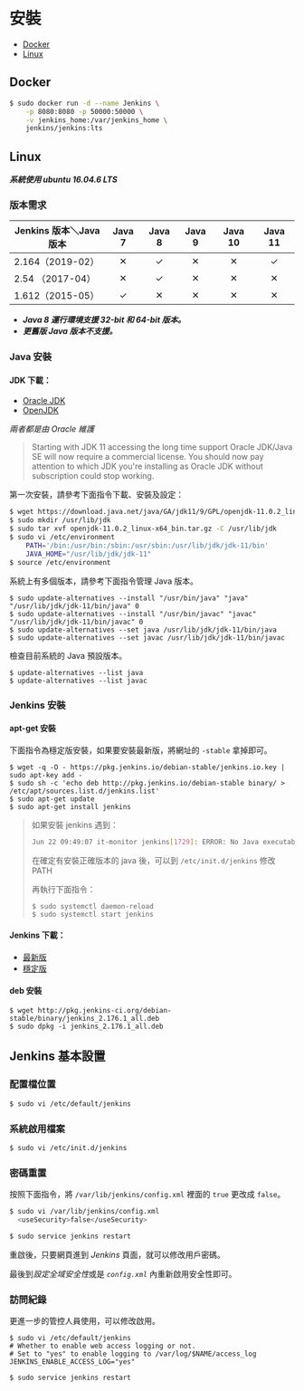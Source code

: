 # 安裝

- [Docker](#docker) 
- [Linux](#linux)

## Docker

```bash
$ sudo docker run -d --name Jenkins \
    -p 8080:8080 -p 50000:50000 \
    -v jenkins_home:/var/jenkins_home \
    jenkins/jenkins:lts
```

## Linux

***系統使用 ubuntu 16.04.6 LTS***

### 版本需求

| **Jenkins 版本＼Java版本** | **Java 7** | **Java 8** | **Java 9** | **Java 10** | **Java 11** |  
| -- | :--: | :--: | :--: | :--: | :--: |
|2.164（2019-02）|✕|✓|✕|✕|✓|  
|2.54 （2017-04）|✕|✓|✕|✕|✕|  
|1.612（2015-05）|✓|✕|✕|✕|✕|  

- ***Java 8 運行環境支援 32-bit 和 64-bit 版本。***
- ***更舊版 Java 版本不支援。***

### Java 安裝

#### JDK 下載：

- [Oracle JDK](https://www.oracle.com/technetwork/java/javase/downloads/index.html)
- [OpenJDK](https://jdk.java.net/archive/)

*兩者都是由 Oracle 維護*

> Starting with JDK 11 accessing the long time support Oracle JDK/Java SE will now require a commercial license. You should now pay attention to which JDK you're installing as Oracle JDK without subscription could stop working.

第一次安裝，請參考下面指令下載、安裝及設定：

```bash
$ wget https://download.java.net/java/GA/jdk11/9/GPL/openjdk-11.0.2_linux-x64_bin.tar.gz
$ sudo mkdir /usr/lib/jdk
$ sudo tar xvf openjdk-11.0.2_linux-x64_bin.tar.gz -C /usr/lib/jdk
$ sudo vi /etc/environment
    PATH='/bin:/usr/bin:/sbin:/usr/sbin:/usr/lib/jdk/jdk-11/bin'
    JAVA_HOME="/usr/lib/jdk/jdk-11"
$ source /etc/environment
```

系統上有多個版本，請參考下面指令管理 Java 版本。

```
$ sudo update-alternatives --install "/usr/bin/java" "java" "/usr/lib/jdk/jdk-11/bin/java" 0
$ sudo update-alternatives --install "/usr/bin/javac" "javac" "/usr/lib/jdk/jdk-11/bin/javac" 0
$ sudo update-alternatives --set java /usr/lib/jdk/jdk-11/bin/java
$ sudo update-alternatives --set javac /usr/lib/jdk/jdk-11/bin/javac
```

檢查目前系統的 Java 預設版本。

```
$ update-alternatives --list java
$ update-alternatives --list javac
```

### Jenkins 安裝

#### apt-get 安裝

下面指令為穩定版安裝，如果要安裝最新版，將網址的 `-stable` 拿掉即可。

```
$ wget -q -O - https://pkg.jenkins.io/debian-stable/jenkins.io.key | sudo apt-key add -
$ sudo sh -c 'echo deb http://pkg.jenkins.io/debian-stable binary/ > /etc/apt/sources.list.d/jenkins.list'
$ sudo apt-get update
$ sudo apt-get install jenkins
```

> 如果安裝 jenkins 遇到：
> ```bash
> Jun 22 09:49:07 it-monitor jenkins[1729]: ERROR: No Java executable found in current PATH: /bin:/usr/bin:/sbin:/usr/sbin
> ```
> 在確定有安裝正確版本的 java 後，可以到 `/etc/init.d/jenkins` 修改 PATH
>
> 再執行下面指令：
> ```
> $ sudo systemctl daemon-reload
> $ sudo systemctl start jenkins
> ```

#### Jenkins 下載：

- [最新版](https://pkg.jenkins.io/debian/)
- [穩定版](https://pkg.jenkins-ci.org/debian-stable/)

#### deb 安裝

```
$ wget http://pkg.jenkins-ci.org/debian-stable/binary/jenkins_2.176.1_all.deb
$ sudo dpkg -i jenkins_2.176.1_all.deb
```

## Jenkins 基本設置

### 配置檔位置

```bash
$ sudo vi /etc/default/jenkins
```

### 系統啟用檔案

```bash
$ sudo vi /etc/init.d/jenkins
```

### 密碼重置

按照下面指令，將 `/var/lib/jenkins/config.xml` 裡面的 `true` 更改成 `false`。

```bash
$ sudo vi /var/lib/jenkins/config.xml
  <useSecurity>false</useSecurity>

$ sudo service jenkins restart
```

重啟後，只要網頁進到 *Jenkins* 頁面，就可以修改用戶密碼。

最後到*設定全域安全性*或是 *`config.xml`* 內重新啟用安全性即可。

### 訪問紀錄

更進一步的管控人員使用，可以修改啟用。

```
$ sudo vi /etc/default/jenkins
# Whether to enable web access logging or not.
# Set to "yes" to enable logging to /var/log/$NAME/access_log
JENKINS_ENABLE_ACCESS_LOG="yes"

$ sudo service jenkins restart
```
